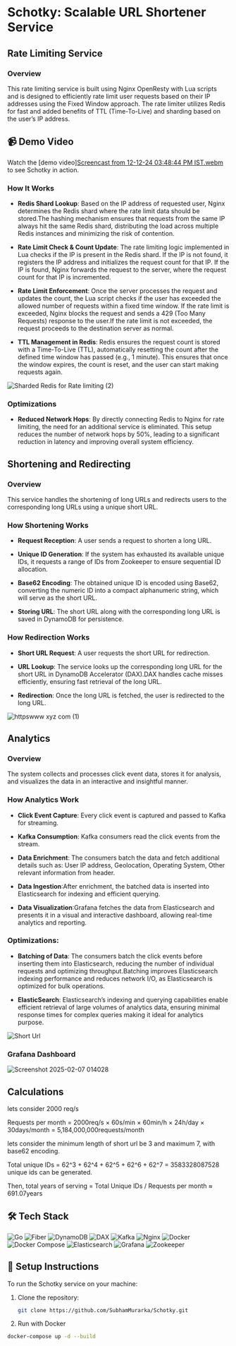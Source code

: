 # Schotky: Scalable URL Shortener Service

## Rate Limiting Service

### Overview

This rate limiting service is built using Nginx OpenResty with Lua scripts and is designed to efficiently rate limit user requests based on their IP addresses using the Fixed Window approach. The rate limiter utilizes Redis for fast and added benefits of TTL (Time-To-Live) and sharding based on the user’s IP address.

## 📹 Demo Video

Watch the [demo video][Screencast from 12-12-24 03:48:44 PM IST.webm](https://github.com/user-attachments/assets/89171014-3bf1-4017-9229-e1f007fc3267)
to see Schotky in action.

### How It Works

- **Redis Shard Lookup**: Based on the IP address of requested user, Nginx determines the Redis shard where the rate limit data should be stored.The hashing mechanism ensures that requests from the same IP always hit the same Redis shard, distributing the load across multiple Redis instances and minimizing the risk of contention.

- **Rate Limit Check & Count Update**: The rate limiting logic implemented in Lua checks if the IP is present in the Redis shard. If the IP is not found, it registers the IP address and 
initializes the request count for that IP. If the IP is found, Nginx forwards the request to the server, where the request count for that IP is incremented.

- **Rate Limit Enforcement**: Once the server processes the request and updates the count, the Lua script checks if the user has exceeded the allowed number of requests within a fixed time window.
If the rate limit is exceeded, Nginx blocks the request and sends a 429 (Too Many Requests) response to the user.If the rate limit is not exceeded, the request proceeds to the destination server as normal.

- **TTL Management in Redis**: Redis ensures the request count is stored with a Time-To-Live (TTL), automatically resetting the count after the defined time window has passed (e.g., 1 minute).
This ensures that once the window expires, the count is reset, and the user can start making requests again.

![Sharded Redis for Rate limiting (2)](https://github.com/user-attachments/assets/08f31c6d-d402-49e3-89b2-bb88a1fe34b3)

### Optimizations

- **Reduced Network Hops**: By directly connecting Redis to Nginx for rate limiting, the need for an additional service is eliminated. This setup reduces the number of network hops by 50%, leading to a significant reduction in latency and improving overall system efficiency.

## Shortening and Redirecting

### Overview

This service handles the shortening of long URLs and redirects users to the corresponding long URLs using a unique short URL.

### How Shortening Works

- **Request Reception**: A user sends a request to shorten a long URL.
  
- **Unique ID Generation**: If the system has exhausted its available unique IDs, it requests a range of IDs from Zookeeper to ensure sequential ID allocation.

- **Base62 Encoding**: The obtained unique ID is encoded using Base62, converting the numeric ID into a compact alphanumeric string, which will serve as the short URL.
  
- **Storing URL**: The short URL along with the corresponding long URL is saved in DynamoDB for persistence.

### How Redirection Works

- **Short URL Request**: A user requests the short URL for redirection.
  
- **URL Lookup**: The service looks up the corresponding long URL for the short URL in DynamoDB Accelerator (DAX).DAX handles cache misses efficiently, ensuring fast retrieval of the long URL.
 
- **Redirection**: Once the long URL is fetched, the user is redirected to the long URL.

![httpswww xyz com (1)](https://github.com/user-attachments/assets/fc05f22c-23b8-4293-8edc-e0565e09de53)

## Analytics

### Overview

The system collects and processes click event data, stores it for analysis, and visualizes the data in an interactive and insightful manner.

### How Analytics Work

- **Click Event Capture**: Every click event is captured and passed to Kafka for streaming.
  
- **Kafka Consumption**: Kafka consumers read the click events from the stream.
  
- **Data Enrichment**: The consumers batch the data and fetch additional details such as: User IP address, Geolocation, Operating System, Other relevant information from header.
  
- **Data Ingestion**:After enrichment, the batched data is inserted into Elasticsearch for indexing and efficient querying.
  
- **Data Visualization**:Grafana fetches the data from Elasticsearch and presents it in a visual and interactive dashboard, allowing real-time analytics and reporting.
  
### Optimizations:
- **Batching of Data**: The consumers batch the click events before inserting them into Elasticsearch, reducing the number of individual requests and optimizing throughput.Batching improves Elasticsearch indexing performance and reduces network I/O, as Elasticsearch is optimized for bulk operations.

- **ElasticSearch**: Elasticsearch’s indexing and querying capabilities enable efficient retrieval of large volumes of analytics data, ensuring minimal response times for complex queries making it ideal for analytics purpose.

![Short Url](https://github.com/user-attachments/assets/36fd51db-77f4-451d-9cb3-02f28ee5c9ef)

### Grafana Dashboard

![Screenshot 2025-02-07 014028](https://github.com/user-attachments/assets/9a258908-6616-4997-955b-e04ab8955487)

## Calculations

lets consider 2000 req/s

Requests per month = 2000req/s × 60s/min × 60min/h × 24h/day × 30days/month = 5,184,000,000requests/month

lets consider the minimum length of short url be 3 and maximum 7, with base62 encoding.

Total unique IDs = 62^3 + 62^4 + 62^5 + 62^6 + 62^7 = 3583328087528 unique ids can be generated.

Then, total years of serving = Total Unique IDs / Requests per month ≈ 691.07years

## 🛠️ Tech Stack

![Go](https://img.shields.io/badge/Go-00ADD8?style=for-the-badge&logo=go&logoColor=white)
![Fiber](https://img.shields.io/badge/Fiber-FF2D20?style=for-the-badge&logo=fiber&logoColor=white)
![DynamoDB](https://img.shields.io/badge/DynamoDB-4053D6?style=for-the-badge&logo=amazonaws&logoColor=white)
![DAX](https://img.shields.io/badge/DAX-4053D6?style=for-the-badge&logo=amazonaws&logoColor=white)
![Kafka](https://img.shields.io/badge/Apache%20Kafka-231F20?style=for-the-badge&logo=apache-kafka&logoColor=white)
![Nginx](https://img.shields.io/badge/Nginx-009639?style=for-the-badge&logo=nginx&logoColor=white)
![Docker](https://img.shields.io/badge/Docker-2496ED?style=for-the-badge&logo=docker&logoColor=white)
![Docker Compose](https://img.shields.io/badge/Docker_Compose-2496ED?style=for-the-badge&logo=docker&logoColor=white)
![Elasticsearch](https://img.shields.io/badge/Elasticsearch-005571?style=for-the-badge&logo=elasticsearch&logoColor=white)
![Grafana](https://img.shields.io/badge/Grafana-F46800?style=for-the-badge&logo=grafana&logoColor=white)
![Zookeeper](https://img.shields.io/badge/Zookeeper-000000?style=for-the-badge&logo=zookeeper&logoColor=white)

## 🔧 Setup Instructions

To run the Schotky service on your machine:

1. Clone the repository:
   ```bash
   git clone https://github.com/SubhamMurarka/Schotky.git

2. Run with Docker
```bash
docker-compose up -d --build
